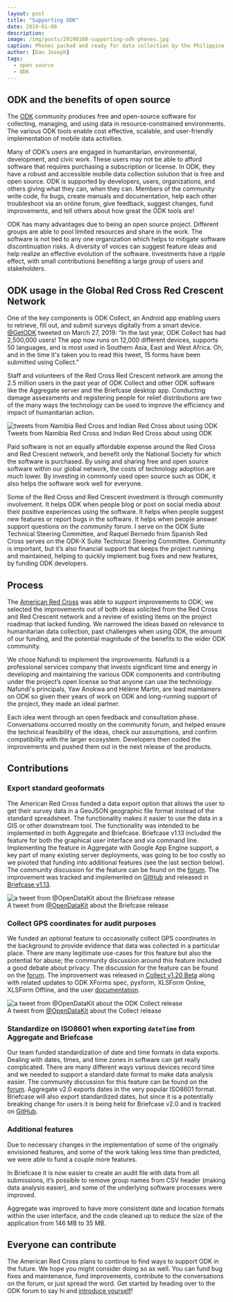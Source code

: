 ```yaml
---
layout: post
title: "Supporting ODK"
date: 2019-01-08
description:
image: /img/posts/20190108-supporting-odk-phones.jpg
caption: Phones packed and ready for data collection by the Philippine Red Cross
author: [Dan Joseph]
tags:
  - open source
  - ODK
---
```


## ODK and the benefits of open source

The [ODK](https://getodk.org/) community produces free and open-source software for collecting, managing, and using data in resource-constrained environments. The various ODK tools enable cost effective, scalable, and user-friendly implementation of mobile data activities.

Many of ODK’s users are engaged in humanitarian, environmental, development, and civic work. These users may not be able to afford software that requires purchasing a subscription or license. In ODK, they have a robust and accessible mobile data collection solution that is free and open source. ODK is supported by developers, users, organizations, and others giving what they can, when they can. Members of the community write code, fix bugs, create manuals and documentation, help each other troubleshoot via an online forum, give feedback, suggest changes, fund improvements, and tell others about how great the ODK tools are!

ODK has many advantages due to being an open source project. Different groups are able to pool limited resources and share in the work. The software is not tied to any one organization which helps to mitigate software discontinuation risks. A diversity of voices can suggest feature ideas and help realize an effective evolution of the software. Investments have a ripple effect, with small contributions benefiting a large group of users and stakeholders.

## ODK usage in the Global Red Cross Red Crescent Network

One of the key components is ODK Collect, an Android app enabling users to retrieve, fill out, and submit surveys digitally from a smart device. [@GetODK](https://twitter.com/getodk/status/1110995026916593664) tweeted on March 27, 2019: “In the last year, ODK Collect has had 2,500,000 users! The app now runs on 12,000 different devices, supports 50 languages, and is most used in Southern Asia, East and West Africa. Oh, and in the time it's taken you to read this tweet, 15 forms have been submitted using Collect.”

Staff and volunteers of the Red Cross Red Crescent network are among the 2.5 million users in the past year of ODK Collect and other ODK software like the Aggregate server and the Briefcase desktop app. Conducting damage assessments and registering people for relief distributions are two of the many ways the technology can be used to improve the efficiency and impact of humanitarian action.

![tweets from Namibia Red Cross and Indian Red Cross about using ODK](/img/posts/20190108-supporting-odk-society-tweets.png)
<br><span class="post-caption">Tweets from Namibia Red Cross and Indian Red Cross about using ODK</span>

Paid software is not an equally affordable expense around the Red Cross and Red Crescent network, and benefit only the National Society for which the software is purchased. By using and sharing free and open source software within our global network, the costs of technology adoption are much lower. By investing in commonly used open source such as ODK, it also helps the software work well for everyone.

Some of the Red Cross and Red Crescent investment is through community involvement. It helps ODK when people blog or post on social media about their positive experiences using the software. It helps when people suggest new features or report bugs in the software. It helps when people answer support questions on the community forum. I serve on the ODK Suite Technical Steering Committee, and Raquel Bernedo from Spanish Red Cross serves on the ODK-X Suite Technical Steering Committee. Community is important, but it’s also financial support that keeps the project running and maintained, helping to quickly implement bug fixes and new features, by funding ODK developers.

## Process

The [American Red Cross](https://www.redcross.org) was able to support improvements to ODK; we selected the improvements out of both ideas solicited from the Red Cross and Red Crescent network and a review of existing items on the project roadmap that lacked funding. We narrowed the ideas based on relevance to humanitarian data collection, past challenges when using ODK, the amount of our funding, and the potential magnitude of the benefits to the wider ODK community.

We chose Nafundi to implement the improvements. Nafundi is a professional services company that invests significant time and energy in developing and maintaining the various ODK components and contributing under the project’s open license so that anyone can use the technology. Nafundi's principals, Yaw Anokwa and Hélène Martin, are lead maintainers on ODK so given their years of work on ODK and long-running support of the project, they made an ideal partner.

Each idea went through an open feedback and consultation phase. Conversations occurred mostly on the community forum, and helped ensure the technical feasibility of the ideas, check our assumptions, and confirm compatibility with the larger ecosystem. Developers then coded the improvements and pushed them out in the next release of the products.

## Contributions

### Export standard geoformats

The American Red Cross funded a data export option that allows the user to get their survey data in a GeoJSON geographic file format instead of the standard spreadsheet. The functionality makes it easier to use the data in a GIS or other downstream tool. The functionality was intended to be implemented in both Aggregate and Briefcase. Briefcase v1.13 included the feature  for both the graphical user interface and via command line. Implementing the feature in Aggregate with Google App Engine support, a key part of many existing server deployments, was going to be too costly so we pivoted that funding into additional features (see the last section below). The community discussion for the feature can be found on the [forum](https://forum.opendatakit.org/t/add-a-geojson-export-to-briefcase-and-aggregate/15184). The improvement was tracked and implemented on [GitHub](https://github.com/opendatakit/roadmap/issues/26) and released in [Briefcase v1.13](https://forum.opendatakit.org/t/odk-briefcase-v1-13/16442).

![a tweet from @OpenDataKit about the Briefcase release](/img/posts/20190108-supporting-odk-tweet-briefcase.png)
<br><span class="post-caption">A tweet from [@OpenDataKit](https://twitter.com/i/web/status/1066995088511897600) about the Briefcase release</span>

### Collect GPS coordinates for audit purposes

We funded an optional feature to occasionally collect GPS coordinates in the background to provide evidence that data was collected in a particular place. There are many legitimate use-cases for this feature but also the potential for abuse; the community discussion around this feature included a good debate about privacy. The discussion for the feature can be found on the [forum](https://forum.opendatakit.org/t/collect-extend-audit-log-to-include-gps-coordinates/15162). The improvement was released in [Collect v1.20 Beta](https://forum.opendatakit.org/t/odk-collect-v1-20-beta/18021) along with related updates to ODK XForms spec, pyxform, XLSForm Online, XLSForm Offline, and the user [documentation](https://docs.opendatakit.org/form-audit-log/).

![a tweet from @OpenDataKit about the ODK Collect release](/img/posts/20190108-supporting-odk-tweet-odk-audit.png)
<br><span class="post-caption">A tweet from [@OpenDataKit](https://twitter.com/arphp/status/1100019065882583041) about the Collect release</span>

### Standardize on ISO8601 when exporting `dateTime` from Aggregate and Briefcase

Our team funded standardization of date and time formats in data exports. Dealing with dates, times, and time zones in software can get really complicated. There are many different ways various devices record time and we needed to support a standard date format to make data analysis easier. The community discussion for this feature can be found on the [forum](https://forum.opendatakit.org/t/standardize-on-iso8601-for-date-and-time-exports-in-briefcase-aggregate-central/15159). Aggregate v2.0 exports dates in the very popular ISO8601 format. Briefcase will also export standardized dates, but since it is a potentially breaking change for users it is being held for Briefcase v2.0 and is tracked on [GitHub](https://github.com/opendatakit/briefcase/issues/720).

### Additional features

Due to necessary changes in the implementation of some of the originally envisioned features, and some of the work taking less time than predicted, we were able to fund a couple more features.

In Briefcase it is now easier to create an audit file with data from all submissions, it’s possible to remove group names from CSV header (making data analysis easier), and some of the underlying software processes were improved.

Aggregate was improved to have more consistent date and location formats within the user interface, and the code cleaned up to reduce the size of the application from 146 MB to 35 MB.

## Everyone can contribute

The American Red Cross plans to continue to find ways to support ODK in the future. We hope you might consider doing so as well. You can fund bug fixes and maintenance, fund improvements, contribute to the conversations on the forum, or just spread the word. Get started by heading over to the ODK forum to say hi and [introduce yourself](https://forum.opendatakit.org/t/introduce-yourself-here/6671)!
